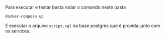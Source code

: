 Para executar e testar basta rodar o comando neste pasta

```docker-compose up```

E executar o arquivo `script.sql` na base postgres que é provida junto com os services.



